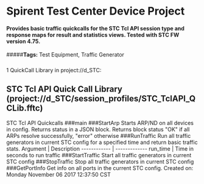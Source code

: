 # Spirent Test Center Device Project
#### Provides basic traffic quickcalls for the STC Tcl API session type and response maps for result and statistics views. Tested with STC FW version 4.75. 
#####<b>Tags:</b> Test Equipment, Traffic Generator
#####
1 QuickCall Library in project://d_STC:
## STC Tcl API Quick Call Library (project://d_STC/session_profiles/STC_TclAPI_QCLib.fftc)
STC Tcl API Quickcalls
###main
###StartArp
Starts ARP/ND on all devices in config. Returns status in a JSON block.
Returns block 
 status "OK" if all ARPs resolve successfully, "error" otherwise
###RunTraffic
Run all traffic generators in current STC config for a specified time and return basic traffic stats.
Argument | Description
------------ | -------------
run_time | Time in seconds to run traffic
###StartTraffic
Start all traffic generators in current STC config
###StopTraffic
Stop all traffic generators in current STC config
###GetPortInfo
Get info on all ports in the current STC config.
Created on: Monday November 06 2017 12:37:50 CST
